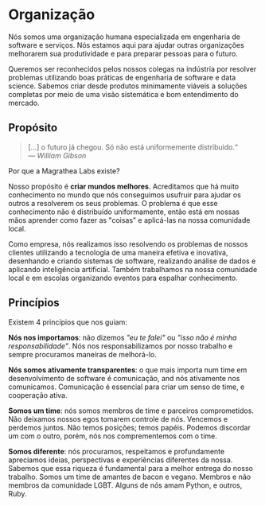 # Organização

Nós somos uma organização humana especializada em engenharia de software e serviços. Nós estamos aqui para ajudar outras organizações melhorarem sua produtividade e para preparar pessoas para o futuro.

Queremos ser reconhecidos pelos nossos colegas na indústria por resolver problemas utilizando boas práticas de engenharia de software e data science. Sabemos criar desde produtos minimamente viáveis a soluções completas por meio de uma visão sistemática e bom entendimento do mercado.

## Propósito

> [...] o futuro já chegou. Só não está uniformemente distribuido.“
> <br>— *William Gibson*

Por que a Magrathea Labs existe?

Nosso propósito é **criar mundos melhores**. Acreditamos que há muito conhecimento no mundo que nós conseguimos usufruir para ajudar os outros a resolverem os seus problemas. O problema é que esse conhecimento não é distribuído uniformamente, então está em nossas mãos aprender como fazer as "coisas" e aplicá-las na nossa comunidade local.

Como empresa, nós realizamos isso resolvendo os problemas de nossos clientes utilizando a tecnologia de uma maneira efetiva e inovativa, desenhando e criando sistemas de software, realizando análise de dados e aplicando inteligência artificial. Também trabalhamos na nossa comunidade local e em escolas organizando eventos para espalhar conhecimento.

## Princípios

Existem 4 princípios que nos guiam:

**Nós nos importamos**: não dizemos *"eu te falei"* ou *"isso não é minha responsabilidade"*. Nós nos responsabilizamos por nosso trabalho e sempre procuramos maneiras de melhorá-lo.

**Nós somos ativamente transparentes**:  o que mais importa num time em desenvolvimento de software é comunicação, and nós ativamente nos comunicamos. Comunicação é essencial para criar um senso de time, e cooperação ativa.

**Somos um time**: nós somos membros de time e parceiros comprometidos. Não deixamos nossos egos tomarem controle de nós. Vencemos e perdemos juntos. Não temos posições; temos papéis. Podemos discordar um com o outro, porém, nós nos comprementemos com o time.

**Somos diferente**: nós procuramos, respeitamos e profundamente apreciamos ideias, perspectivas e experiẽncias diferentes da nossa. Sabemos que essa riqueza é fundamental para a melhor entrega do nosso trabalho. Somos um time de amantes de bacon e vegano. Membros e não membros da comunidade LGBT. Alguns de nós amam Python, e outros, Ruby.
